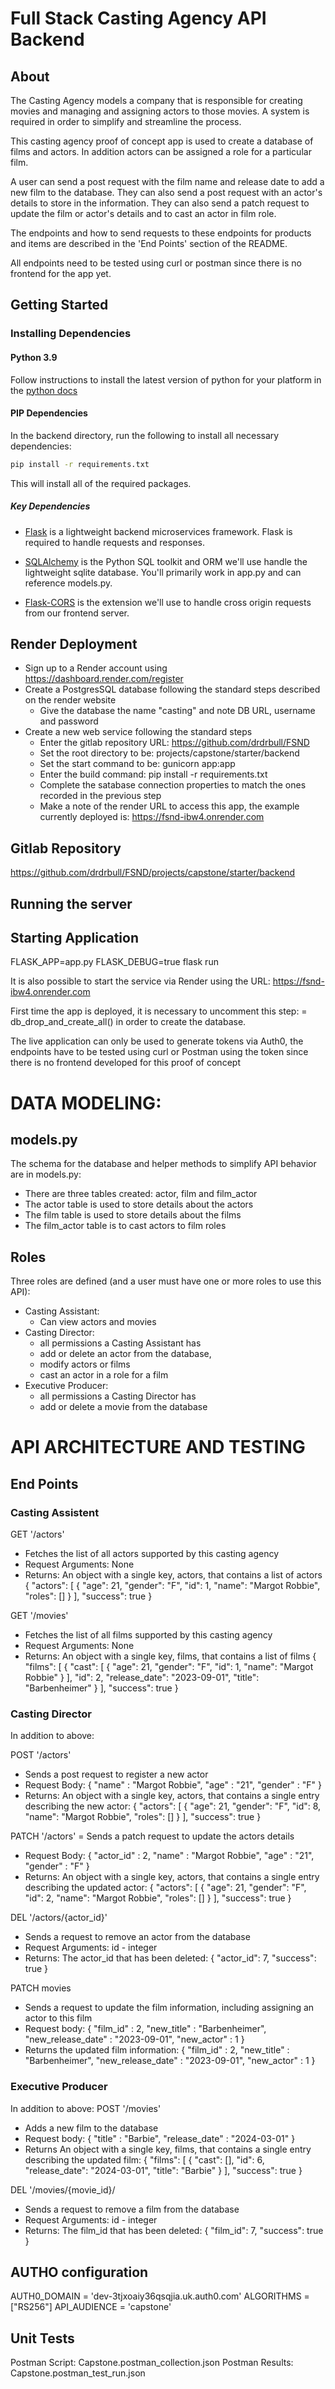 # Full Stack Casting Agency API Backend

## About
The Casting Agency models a company that is responsible for creating movies and managing and 
assigning actors to those movies. A system is required in order to simplify and streamline the process.

This casting agency proof of concept app is used to create a database of films and actors. In addition actors can
be assigned a role for a particular film.

A user can send a post request with the film name and release date to add a new film to the database. 
They can also send a post request with an actor's details to store in the information.
They can also send a patch request to update the film or actor's details and to cast an actor in film role.

The endpoints and how to send requests to these endpoints for products and items are described in 
the 'End Points' section of the README.

All endpoints need to be tested using curl or postman since there is no frontend for the app yet.

## Getting Started

### Installing Dependencies

#### Python 3.9

Follow instructions to install the latest version of python for your platform in the [python docs](https://docs.python.org/3/using/unix.html#getting-and-installing-the-latest-version-of-python)

#### PIP Dependencies

In the backend directory, run the following to install all necessary dependencies:

```bash
pip install -r requirements.txt
```

This will install all of the required packages.

##### Key Dependencies

- [Flask](http://flask.pocoo.org/)  is a lightweight backend microservices framework. Flask is required to handle requests and responses.

- [SQLAlchemy](https://www.sqlalchemy.org/) is the Python SQL toolkit and ORM we'll use handle the lightweight sqlite database. You'll primarily work in app.py and can reference models.py.

- [Flask-CORS](https://flask-cors.readthedocs.io/en/latest/#) is the extension we'll use to handle cross origin requests from our frontend server.

## Render Deployment
- Sign up to a Render account using https://dashboard.render.com/register
- Create a PostgresSQL database following the standard steps described on the render website
  * Give the database the name "casting" and note DB URL, username and password
- Create a new web service following the standard steps
  * Enter the gitlab repository URL: https://github.com/drdrbull/FSND
  * Set the root directory to be: projects/capstone/starter/backend
  * Set the start command to be: gunicorn app:app  
  * Enter the build command: pip install -r requirements.txt  
  * Complete the satabase connection properties to match the ones recorded in the previous step
  * Make a note of the render URL to access this app, the example currently deployed is: https://fsnd-ibw4.onrender.com

## Gitlab Repository

https://github.com/drdrbull/FSND/projects/capstone/starter/backend 

## Running the server

## Starting Application
FLASK_APP=app.py FLASK_DEBUG=true flask run

It is also possible to start the service via Render using the URL:
https://fsnd-ibw4.onrender.com

First time the app is deployed, it is necessary to uncomment this step:
= db_drop_and_create_all()
in order to create the database.

The live application can only be used to generate tokens via Auth0, the endpoints have to be tested using curl or Postman
using the token since there is no frontend developed for this proof of concept

# DATA MODELING:
## models.py
The schema for the database and helper methods to simplify API behavior are in models.py:
- There are three tables created: actor, film and film_actor
- The actor table is used to store details about the actors
- The film table is used to store details about the films
- The film_actor table is to cast actors to film roles

## Roles
Three roles are defined (and a user must have one or more roles to use this API):
- Casting Assistant:
  * Can view actors and movies
- Casting Director: 
  * all permissions a Casting Assistant has
  * add or delete an actor from the database, 
  * modify actors or films
  * cast an actor in a role for a film
- Executive Producer: 
  * all permissions a Casting Director has 
  * add or delete a movie from the database
  
# API ARCHITECTURE AND TESTING
## End Points
### Casting Assistent
GET '/actors'
- Fetches the list of all actors supported by this casting agency
- Request Arguments: None
- Returns: An object with a single key, actors, that contains a list of actors {
  "actors": [
  {
  "age": 21,
  "gender": "F",
  "id": 1,
  "name": "Margot Robbie",
  "roles": []
  }
  ],
  "success": true
  }

GET '/movies'
- Fetches the list of all films supported by this casting agency
- Request Arguments: None
- Returns: An object with a single key, films, that contains a list of films {
  "films": [
  {
  "cast": [
  {
    "age": 21,
    "gender": "F",
    "id": 1,
    "name": "Margot Robbie"
  }
  ],
  "id": 2,
  "release_date": "2023-09-01",
  "title": "Barbenheimer"
  }
  ],
  "success": true
  }

### Casting Director
In addition to above:

POST '/actors'
- Sends a post request to register a new actor
- Request Body:
  {
  "name" : "Margot Robbie",
  "age" : "21",
  "gender" : "F"
  }
- Returns: An object with a single key, actors, that contains a single entry describing the new actor: {
  "actors": [
  {
  "age": 21,
  "gender": "F",
  "id": 8,
  "name": "Margot Robbie",
  "roles": []
  }
  ],
  "success": true
  }
  
PATCH '/actors'
= Sends a patch request to update the actors details
- Request Body:
  {
  "actor_id" : 2,
  "name" : "Margot Robbie",
  "age" : "21",
  "gender" : "F"
  }
- Returns: An object with a single key, actors, that contains a single entry describing the updated actor: {
  "actors": [
  {
  "age": 21,
  "gender": "F",
  "id": 2,
  "name": "Margot Robbie",
  "roles": []
  }
  ],
  "success": true
  }  


DEL '/actors/{actor_id}'
- Sends a request to remove an actor from the database
- Request Arguments: id - integer  
- Returns: The actor_id that has been deleted: {
  "actor_id": 7,
  "success": true
  }


PATCH movies
- Sends a request to update the film information, including assigning an actor to this film
- Request body:  {
  "film_id" : 2,
  "new_title" : "Barbenheimer",
  "new_release_date" : "2023-09-01",
  "new_actor" : 1
  }
- Returns the updated film information: {
  "film_id" : 2,
  "new_title" : "Barbenheimer",
  "new_release_date" : "2023-09-01",
  "new_actor" : 1
  }

### Executive Producer
In addition to above: 
POST '/movies'
- Adds a new film to the database
- Request body: {
  "title" : "Barbie",
  "release_date" : "2024-03-01"
  }
- Returns An object with a single key, films, that contains a single entry describing the updated film: {
  "films": [
  {
  "cast": [],
  "id": 6,
  "release_date": "2024-03-01",
  "title": "Barbie"
  }
  ],
  "success": true
  }
  
DEL '/movies/{movie_id}/
- Sends a request to remove a film from the database
- Request Arguments: id - integer
- Returns: The film_id that has been deleted: {
  "film_id": 7,
  "success": true
  }
  
## AUTHO configuration
AUTH0_DOMAIN = 'dev-3tjxoaiy36qsqjia.uk.auth0.com'
ALGORITHMS = ["RS256"]
API_AUDIENCE = 'capstone'

## Unit Tests
Postman Script:  Capstone.postman_collection.json
Postman Results: Capstone.postman_test_run.json